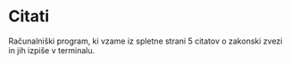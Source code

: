# Citati
Računalniški program, ki vzame iz spletne strani 5 citatov o zakonski zvezi in jih izpiše v terminalu.
